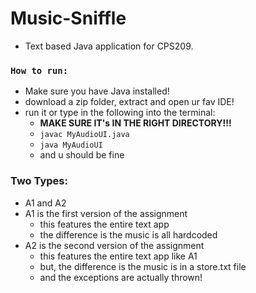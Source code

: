 # Music-Sniffle
- Text based Java application for CPS209.

### ```How to run: ``` ###
- Make sure you have Java installed!
- download a zip folder, extract and open ur fav IDE!
- run it or type in the following into the terminal:
  - **MAKE SURE IT's IN THE RIGHT DIRECTORY!!!**
  - ```javac MyAudioUI.java```
  - ```java MyAudioUI```
  - and u should be fine

### Two Types: 
- A1 and A2
- A1 is the first version of the assignment
  - this features the entire text app
  - the difference is the music is all hardcoded
- A2 is the second version of the assignment
  - this features the entire text app like A1
  - but, the difference is the music is in a store.txt file
  - and the exceptions are actually thrown!
